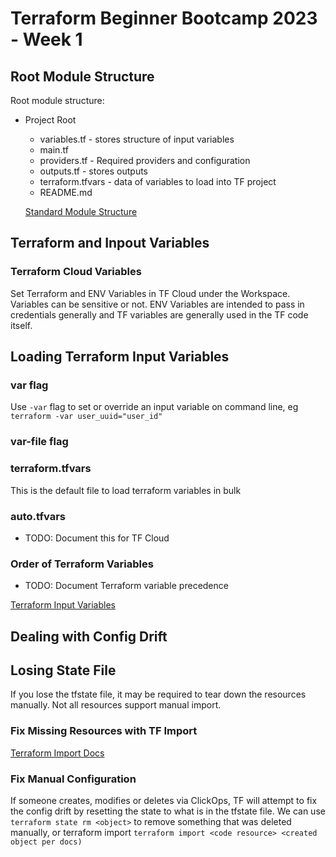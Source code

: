 # Terraform Beginner Bootcamp 2023 - Week 1

## Root Module Structure

Root module structure:

- Project Root
  - variables.tf - stores structure of input variables
  - main.tf
  - providers.tf - Required providers and configuration
  - outputs.tf - stores outputs
  - terraform.tfvars - data of variables to load into TF project
  - README.md
 
  [Standard Module Structure](https://developer.hashicorp.com/terraform/language/modules/develop/structure)
## Terraform and Inpout Variables

### Terraform Cloud Variables

Set Terraform and ENV Variables in TF Cloud under the Workspace. Variables can be sensitive or not. ENV Variables are intended to pass in credentials generally and TF variables are generally used in the TF code itself.

## Loading Terraform Input Variables

### var flag
Use `-var` flag to set or override an input variable on command line, eg `terraform -var user_uuid="user_id"`

### var-file flag

### terraform.tfvars
This is the default file to load terraform variables in bulk

### auto.tfvars

- TODO: Document this for TF Cloud

### Order of Terraform Variables

- TODO: Document Terraform variable precedence

[Terraform Input Variables](https://developer.hashicorp.com/terraform/language/values/variables)

## Dealing with Config Drift

## Losing State File
If you lose the tfstate file, it may be required to tear down the resources manually. Not all resources support manual import.

### Fix Missing Resources with TF Import
[Terraform Import Docs](https://developer.hashicorp.com/terraform/cli/import)


### Fix Manual Configuration
If someone creates, modifies or deletes via ClickOps, TF will attempt to fix the config drift by resetting the state to what is in the tfstate file.
We can use `terraform state rm <object>` to remove something that was deleted manually, or terraform import `terraform import <code resource> <created object per docs)`

